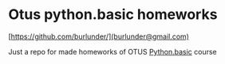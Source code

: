 # Otus python.basic homeworks

[https://github.com/burlunder/](burlunder@gmail.com)

Just a repo for made homeworks of OTUS [Python.basic](https://otus.ru/lessons/python-basic/) course
